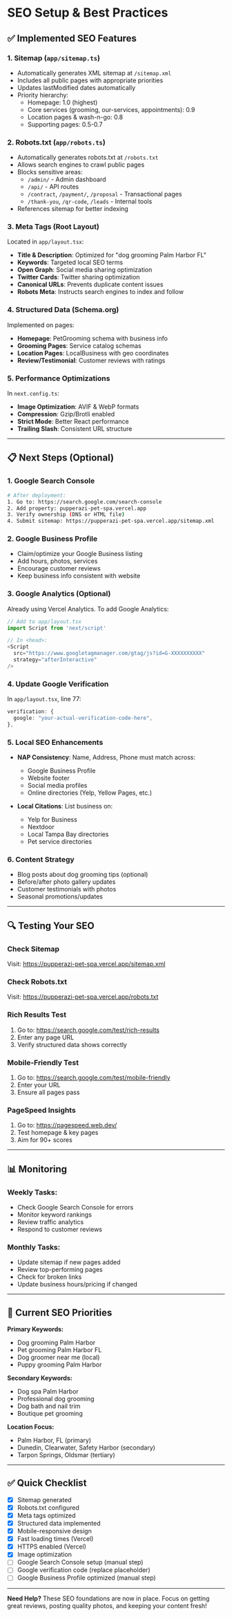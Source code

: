 # SEO Setup & Best Practices

## ✅ Implemented SEO Features

### 1. **Sitemap (`app/sitemap.ts`)**
- Automatically generates XML sitemap at `/sitemap.xml`
- Includes all public pages with appropriate priorities
- Updates lastModified dates automatically
- Priority hierarchy:
  - Homepage: 1.0 (highest)
  - Core services (grooming, our-services, appointments): 0.9
  - Location pages & wash-n-go: 0.8
  - Supporting pages: 0.5-0.7

### 2. **Robots.txt (`app/robots.ts`)**
- Automatically generates robots.txt at `/robots.txt`
- Allows search engines to crawl public pages
- Blocks sensitive areas:
  - `/admin/` - Admin dashboard
  - `/api/` - API routes
  - `/contract`, `/payment/`, `/proposal` - Transactional pages
  - `/thank-you`, `/qr-code`, `/leads` - Internal tools
- References sitemap for better indexing

### 3. **Meta Tags (Root Layout)**
Located in `app/layout.tsx`:
- **Title & Description**: Optimized for "dog grooming Palm Harbor FL"
- **Keywords**: Targeted local SEO terms
- **Open Graph**: Social media sharing optimization
- **Twitter Cards**: Twitter sharing optimization
- **Canonical URLs**: Prevents duplicate content issues
- **Robots Meta**: Instructs search engines to index and follow

### 4. **Structured Data (Schema.org)**
Implemented on pages:
- **Homepage**: PetGrooming schema with business info
- **Grooming Pages**: Service catalog schemas
- **Location Pages**: LocalBusiness with geo coordinates
- **Review/Testimonial**: Customer reviews with ratings

### 5. **Performance Optimizations**
In `next.config.ts`:
- **Image Optimization**: AVIF & WebP formats
- **Compression**: Gzip/Brotli enabled
- **Strict Mode**: Better React performance
- **Trailing Slash**: Consistent URL structure

---

## 📋 Next Steps (Optional)

### 1. Google Search Console
```bash
# After deployment:
1. Go to: https://search.google.com/search-console
2. Add property: pupperazi-pet-spa.vercel.app
3. Verify ownership (DNS or HTML file)
4. Submit sitemap: https://pupperazi-pet-spa.vercel.app/sitemap.xml
```

### 2. Google Business Profile
- Claim/optimize your Google Business listing
- Add hours, photos, services
- Encourage customer reviews
- Keep business info consistent with website

### 3. Google Analytics (Optional)
Already using Vercel Analytics. To add Google Analytics:
```typescript
// Add to app/layout.tsx
import Script from 'next/script'

// In <head>:
<Script
  src="https://www.googletagmanager.com/gtag/js?id=G-XXXXXXXXXX"
  strategy="afterInteractive"
/>
```

### 4. Update Google Verification
In `app/layout.tsx`, line 77:
```typescript
verification: {
  google: "your-actual-verification-code-here",
},
```

### 5. Local SEO Enhancements
- **NAP Consistency**: Name, Address, Phone must match across:
  - Google Business Profile
  - Website footer
  - Social media profiles
  - Online directories (Yelp, Yellow Pages, etc.)
  
- **Local Citations**: List business on:
  - Yelp for Business
  - Nextdoor
  - Local Tampa Bay directories
  - Pet service directories

### 6. Content Strategy
- Blog posts about dog grooming tips (optional)
- Before/after photo gallery updates
- Customer testimonials with photos
- Seasonal promotions/updates

---

## 🔍 Testing Your SEO

### Check Sitemap
Visit: https://pupperazi-pet-spa.vercel.app/sitemap.xml

### Check Robots.txt
Visit: https://pupperazi-pet-spa.vercel.app/robots.txt

### Rich Results Test
1. Go to: https://search.google.com/test/rich-results
2. Enter any page URL
3. Verify structured data shows correctly

### Mobile-Friendly Test
1. Go to: https://search.google.com/test/mobile-friendly
2. Enter your URL
3. Ensure all pages pass

### PageSpeed Insights
1. Go to: https://pagespeed.web.dev/
2. Test homepage & key pages
3. Aim for 90+ scores

---

## 📊 Monitoring

### Weekly Tasks:
- Check Google Search Console for errors
- Monitor keyword rankings
- Review traffic analytics
- Respond to customer reviews

### Monthly Tasks:
- Update sitemap if new pages added
- Review top-performing pages
- Check for broken links
- Update business hours/pricing if changed

---

## 🎯 Current SEO Priorities

**Primary Keywords:**
- Dog grooming Palm Harbor
- Pet grooming Palm Harbor FL
- Dog groomer near me (local)
- Puppy grooming Palm Harbor

**Secondary Keywords:**
- Dog spa Palm Harbor
- Professional dog grooming
- Dog bath and nail trim
- Boutique pet grooming

**Location Focus:**
- Palm Harbor, FL (primary)
- Dunedin, Clearwater, Safety Harbor (secondary)
- Tarpon Springs, Oldsmar (tertiary)

---

## ✅ Quick Checklist

- [x] Sitemap generated
- [x] Robots.txt configured
- [x] Meta tags optimized
- [x] Structured data implemented
- [x] Mobile-responsive design
- [x] Fast loading times (Vercel)
- [x] HTTPS enabled (Vercel)
- [x] Image optimization
- [ ] Google Search Console setup (manual step)
- [ ] Google verification code (replace placeholder)
- [ ] Google Business Profile optimized (manual step)

---

**Need Help?** These SEO foundations are now in place. Focus on getting great reviews, posting quality photos, and keeping your content fresh!

